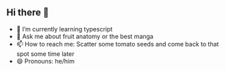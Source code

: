 ## Hi there 👋

- 🌱 I’m currently learning typescript
- 💬 Ask me about fruit anatomy or the best manga
- 📫 How to reach me: Scatter some tomato seeds and come back to that spot some time later
- 😄 Pronouns: he/him
